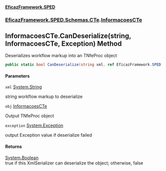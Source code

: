 #### [EficazFramework.SPED](EficazFrameworkSPED.md 'EficazFramework SPED')
### [EficazFramework.SPED.Schemas.CTe](EficazFramework.SPED.Schemas.CTe.md 'EficazFramework.SPED.Schemas.CTe').[InformacoesCTe](EficazFramework.SPED.Schemas.CTe/InformacoesCTe.md 'EficazFramework.SPED.Schemas.CTe.InformacoesCTe')

## InformacoesCTe.CanDeserialize(string, InformacoesCTe, Exception) Method

Deserializes workflow markup into an TNfeProc object

```csharp
public static bool CanDeserialize(string xml, ref EficazFramework.SPED.Schemas.CTe.InformacoesCTe obj, ref System.Exception exception);
```
#### Parameters

<a name='EficazFramework.SPED.Schemas.CTe.InformacoesCTe.CanDeserialize(string,EficazFramework.SPED.Schemas.CTe.InformacoesCTe,System.Exception).xml'></a>

`xml` [System.String](https://docs.microsoft.com/en-us/dotnet/api/System.String 'System.String')

string workflow markup to deserialize

<a name='EficazFramework.SPED.Schemas.CTe.InformacoesCTe.CanDeserialize(string,EficazFramework.SPED.Schemas.CTe.InformacoesCTe,System.Exception).obj'></a>

`obj` [InformacoesCTe](EficazFramework.SPED.Schemas.CTe/InformacoesCTe.md 'EficazFramework.SPED.Schemas.CTe.InformacoesCTe')

Output TNfeProc object

<a name='EficazFramework.SPED.Schemas.CTe.InformacoesCTe.CanDeserialize(string,EficazFramework.SPED.Schemas.CTe.InformacoesCTe,System.Exception).exception'></a>

`exception` [System.Exception](https://docs.microsoft.com/en-us/dotnet/api/System.Exception 'System.Exception')

output Exception value if deserialize failed

#### Returns
[System.Boolean](https://docs.microsoft.com/en-us/dotnet/api/System.Boolean 'System.Boolean')  
true if this XmlSerializer can deserialize the object; otherwise, false